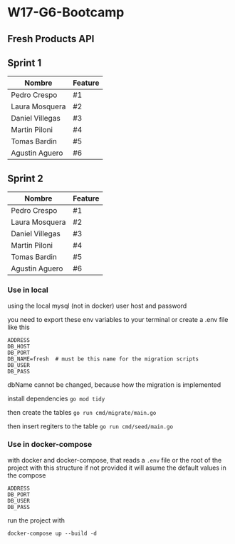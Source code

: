 # W17-G6-Bootcamp

## Fresh Products API

## Sprint 1

| Nombre           | Feature    |
|------------------|------------|
| Pedro Crespo     |    #1      |
| Laura Mosquera   |    #2      |
| Daniel Villegas  |    #3      |
| Martin Piloni    |    #4      |
| Tomas Bardin     |    #5      |
| Agustin Aguero   |    #6      |


## Sprint 2

| Nombre           | Feature    |
|------------------|------------|
| Pedro Crespo     |    #1      |
| Laura Mosquera   |    #2      |
| Daniel Villegas  |    #3      |
| Martin Piloni    |    #4      |
| Tomas Bardin     |    #5      |
| Agustin Aguero   |    #6      |

### Use in local

using the local mysql (not in docker) user host and password

you need to export these env variables to your terminal or create a .env file like this

```
ADDRESS
DB_HOST
DB_PORT
DB_NAME=fresh  # must be this name for the migration scripts
DB_USER
DB_PASS
```
dbName cannot be changed, because how the migration is implemented

install dependencies
`go mod tidy`

then create the tables
`go run cmd/migrate/main.go`

then insert regiters to the table
`go run cmd/seed/main.go`


### Use in docker-compose

with docker and docker-compose, that reads a `.env` file or the root of the project with this structure
if not provided it will asume the default values in the compose 

```
ADDRESS
DB_PORT
DB_USER
DB_PASS
```

run the project with

`docker-compose up --build -d`